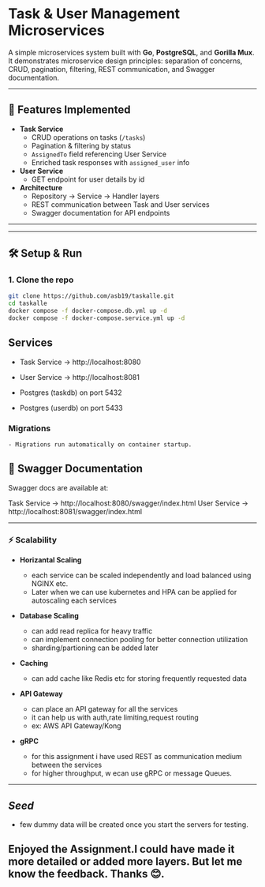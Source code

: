 # Task & User Management Microservices

A simple microservices system built with **Go**, **PostgreSQL**, and **Gorilla Mux**.  
It demonstrates microservice design principles: separation of concerns, CRUD, pagination, filtering, REST communication, and Swagger documentation.

---

## 🚀 Features Implemented

- **Task Service**
  - CRUD operations on tasks (`/tasks`)
  - Pagination & filtering by status
  - `AssignedTo` field referencing User Service
  - Enriched task responses with `assigned_user` info
- **User Service**
  - GET endpoint for user details by id
- **Architecture**
  - Repository → Service → Handler layers
  - REST communication between Task and User services
  - Swagger documentation for API endpoints

---


---

## 🛠️ Setup & Run

### 1. Clone the repo

```bash
git clone https://github.com/asb19/taskalle.git
cd taskalle
docker compose -f docker-compose.db.yml up -d
docker compose -f docker-compose.service.yml up -d
```
## Services
  - Task Service → http://localhost:8080

  - User Service → http://localhost:8081

  - Postgres (taskdb) on port 5432

  - Postgres (userdb) on port 5433

### Migrations
    - Migrations run automatically on container startup.

## 📖 Swagger Documentation

Swagger docs are available at:

Task Service → http://localhost:8080/swagger/index.html
User Service → http://localhost:8081/swagger/index.html

---

### ⚡ Scalability

- **Horizantal Scaling**
    - each service can be scaled independently and load balanced using NGINX etc.
    - Later when we can use kubernetes and HPA can be applied for autoscaling each services
- **Database Scaling**
    - can add read replica for heavy traffic
    - can implement connection pooling for better connection utilization
    - sharding/partioning can be added later
- **Caching**
    - can add cache like Redis etc for storing frequently requested data

- **API Gateway**
    - can place an API gateway for all the services
    - it can help us with auth,rate limiting,request routing
    - ex: AWS API Gateway/Kong
- **gRPC**
    - for this assignment i have used REST as communication medium between the services
    - for higher throughput, w ecan use gRPC or message Queues.

---
## *Seed*
- few dummy data will be created once you start the servers for testing.

## Enjoyed the Assignment.I could have made it more detailed or added more layers. But let me know the feedback. Thanks 😊.









